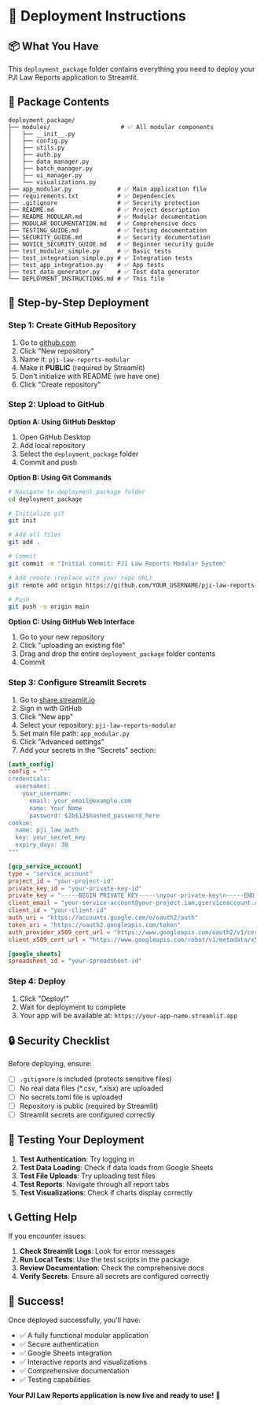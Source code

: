 # 🚀 Deployment Instructions

## 📦 What You Have

This `deployment_package` folder contains everything you need to deploy your PJI Law Reports application to Streamlit. 

## 📁 Package Contents

```
deployment_package/
├── modules/                    # ✅ All modular components
│   ├── __init__.py
│   ├── config.py
│   ├── utils.py
│   ├── auth.py
│   ├── data_manager.py
│   ├── batch_manager.py
│   ├── ui_manager.py
│   └── visualizations.py
├── app_modular.py             # ✅ Main application file
├── requirements.txt           # ✅ Dependencies
├── .gitignore                 # ✅ Security protection
├── README.md                  # ✅ Project description
├── README_MODULAR.md          # ✅ Modular documentation
├── MODULAR_DOCUMENTATION.md   # ✅ Comprehensive docs
├── TESTING_GUIDE.md           # ✅ Testing documentation
├── SECURITY_GUIDE.md          # ✅ Security documentation
├── NOVICE_SECURITY_GUIDE.md   # ✅ Beginner security guide
├── test_modular_simple.py     # ✅ Basic tests
├── test_integration_simple.py # ✅ Integration tests
├── test_app_integration.py    # ✅ App tests
├── test_data_generator.py     # ✅ Test data generator
└── DEPLOYMENT_INSTRUCTIONS.md # ✅ This file
```

## 🎯 Step-by-Step Deployment

### **Step 1: Create GitHub Repository**

1. Go to [github.com](https://github.com)
2. Click "New repository"
3. Name it: `pji-law-reports-modular`
4. Make it **PUBLIC** (required by Streamlit)
5. Don't initialize with README (we have one)
6. Click "Create repository"

### **Step 2: Upload to GitHub**

**Option A: Using GitHub Desktop**
1. Open GitHub Desktop
2. Add local repository
3. Select the `deployment_package` folder
4. Commit and push

**Option B: Using Git Commands**
```bash
# Navigate to deployment_package folder
cd deployment_package

# Initialize git
git init

# Add all files
git add .

# Commit
git commit -m "Initial commit: PJI Law Reports Modular System"

# Add remote (replace with your repo URL)
git remote add origin https://github.com/YOUR_USERNAME/pji-law-reports-modular.git

# Push
git push -u origin main
```

**Option C: Using GitHub Web Interface**
1. Go to your new repository
2. Click "uploading an existing file"
3. Drag and drop the entire `deployment_package` folder contents
4. Commit

### **Step 3: Configure Streamlit Secrets**

1. Go to [share.streamlit.io](https://share.streamlit.io)
2. Sign in with GitHub
3. Click "New app"
4. Select your repository: `pji-law-reports-modular`
5. Set main file path: `app_modular.py`
6. Click "Advanced settings"
7. Add your secrets in the "Secrets" section:

```toml
[auth_config]
config = """
credentials:
  usernames:
    your_username:
      email: your_email@example.com
      name: Your Name
      password: $2b$12$hashed_password_here
cookie:
  name: pji_law_auth
  key: your_secret_key
  expiry_days: 30
"""

[gcp_service_account]
type = "service_account"
project_id = "your-project-id"
private_key_id = "your-private-key-id"
private_key = "-----BEGIN PRIVATE KEY-----\nyour-private-key\n-----END PRIVATE KEY-----\n"
client_email = "your-service-account@your-project.iam.gserviceaccount.com"
client_id = "your-client-id"
auth_uri = "https://accounts.google.com/o/oauth2/auth"
token_uri = "https://oauth2.googleapis.com/token"
auth_provider_x509_cert_url = "https://www.googleapis.com/oauth2/v1/certs"
client_x509_cert_url = "https://www.googleapis.com/robot/v1/metadata/x509/your-service-account%40your-project.iam.gserviceaccount.com"

[google_sheets]
spreadsheet_id = "your-spreadsheet-id"
```

### **Step 4: Deploy**

1. Click "Deploy!"
2. Wait for deployment to complete
3. Your app will be available at: `https://your-app-name.streamlit.app`

## 🔒 Security Checklist

Before deploying, ensure:
- [ ] `.gitignore` is included (protects sensitive files)
- [ ] No real data files (*.csv, *.xlsx) are uploaded
- [ ] No secrets.toml file is uploaded
- [ ] Repository is public (required by Streamlit)
- [ ] Streamlit secrets are configured correctly

## 🧪 Testing Your Deployment

1. **Test Authentication**: Try logging in
2. **Test Data Loading**: Check if data loads from Google Sheets
3. **Test File Uploads**: Try uploading test files
4. **Test Reports**: Navigate through all report tabs
5. **Test Visualizations**: Check if charts display correctly

## 📞 Getting Help

If you encounter issues:

1. **Check Streamlit Logs**: Look for error messages
2. **Run Local Tests**: Use the test scripts in the package
3. **Review Documentation**: Check the comprehensive docs
4. **Verify Secrets**: Ensure all secrets are configured correctly

## 🎉 Success!

Once deployed successfully, you'll have:
- ✅ A fully functional modular application
- ✅ Secure authentication
- ✅ Google Sheets integration
- ✅ Interactive reports and visualizations
- ✅ Comprehensive documentation
- ✅ Testing capabilities

**Your PJI Law Reports application is now live and ready to use!** 🚀
